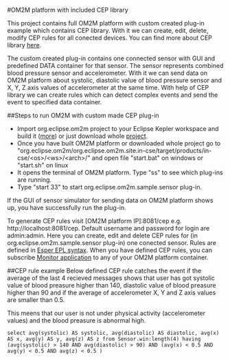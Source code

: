 #OM2M platform with included CEP library

This project contains full OM2M platform with custom created plug-in example which contains CEP library. With it we can create, edit, delete, modify CEP rules for all conected devices. You can find more about CEP library [here](https://github.com/gasperinn/om2m-cep).

The custom created plug-in contains one connected sensor with GUI and predefined DATA container for that sensor. The sensor represents combined blood pressure sensor and accelerometer. With it we can send data on OM2M platform about systolic, diastolic value of blood pressure sensor and X, Y, Z axis values of accelerometer at the same time. With help of CEP library we can create rules which can detect complex events and send the event to specified data container. 

##Steps to run OM2M with custom made CEP plug-in
- Import org.eclipse.om2m project to your Eclipse Kepler workspace and build it ([more](https://wiki.eclipse.org/OM2M/one/Clone)) or just download whole [project](https://github.com/gasperinn/om2m-with-cep-usage-modules). 
- Once you have built OM2M platform or downloaded whole project go to
"org.eclipse.om2m/org.eclipse.om2m.site.in-cse/target/products/in-cse/&lt;os&gt;/&lt;ws&gt;/&lt;arch&gt;/" and open file "start.bat" on windows or "start.sh" on linux
- It opens the terminal of OM2M platform. Type "ss" to see which plug-ins are running.
- Type "start 33" to start org.eclipse.om2m.sample.sensor plug-in.

If the GUI of sensor simulator for sending data on OM2M platform shows up, you have successfully run the plug-in. 

To generate CEP rules visit [OM2M platform IP]:8081/cep e.g. http://localhost:8081/cep. Default username and password for login are admin:admin. Here you can create, edit and delete CEP rules for (in org.eclipse.om2m.sample.sensor plug-in) one conected sensor. Rules are defined in [Esper EPL syntax](http://www.espertech.com/esper/release-5.3.0/esper-reference/html/epl_clauses.html). When you have defined CEP rules, you can subscribe [Monitor application](https://github.com/gasperinn/om2m-with-cep-usage-modules/tree/master/si.fri.mag.gasperin.monitor) to any of your OM2M platform container.

##CEP rule example
Below defined CEP rule catches the event if the average of the last 4 recieved messages shows that user has got systolic value of blood preasure higher than 140, diastolic value of blood preasure higher than 90 and if the average of accelerometer X, Y and Z axis values are smaller than 0.5.

This meens that our user is not under physical activity (accelerometer values) and the blood preasure is abnormal high.  
```
select avg(systolic) AS systolic, avg(diastolic) AS diastolic, avg(x) AS x, avg(y) AS y, avg(z) AS z from Sensor.win:length(4) having (avg(systolic) > 140 AND avg(diastolic) > 90) AND (avg(x) < 0.5 AND avg(y) < 0.5 AND avg(z) < 0.5 ) 
```
